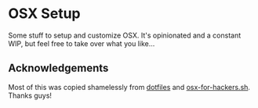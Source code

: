 # OSX Setup

Some stuff to setup and customize OSX. It's opinionated and a constant WIP, but
feel free to take over what you like...

## Acknowledgements

Most of this was copied shamelessly from 
[dotfiles](https://github.com/mathiasbynens/dotfiles) and
[osx-for-hackers.sh](https://gist.github.com/brandonb927/3195465). Thanks guys!

